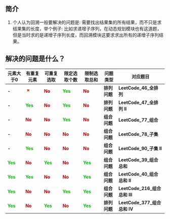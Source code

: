 
## 简介
1. 个人认为回溯一般要解决的问题是: 需要找出结果集的所有结果，而不只是求结果集的长度，举个例子: 比如求递增子序列，在动态规划模块也有这道题，但是当时求的是递增子序列长度，而回溯模块这要求求出所有的递增子序列结果。

## 解决的问题是什么？
元素大于0 | 有重复元素 |  可重复选取|  限定选取个数 | 限制选取总和| 问题类型|对应题目|
-|-|-|-|-|-|-|
**-**| ![](https://github.com/Lxy417165709/LeetCode-Golang/blob/master/images/false.png) |<font color="bb0000">**No**<font/> |<font color="00bb00">**Yes**<font/>|<font color="bb0000">**No**<font/>|**排列问题**|**LeetCode_46_全排列**|
**-**|  <font color="00bb00">**Yes**<font/> |<font color="bb0000">**No**<font/> |<font color="00bb00">**Yes**<font/>|<font color="bb0000">**No**<font/>|**排列问题**|**LeetCode_47_全排列 II**|
**-**|  <font color="bb0000">**No**<font/> |<font color="bb0000">**No**<font/> |<font color="00bb00">**Yes**<font/>|<font color="bb0000">**No**<font/>|**组合问题**|**LeetCode_77_组合**|
**-**|  <font color="bb0000">**No**<font/> |<font color="bb0000">**No**<font/> |<font color="bb0000">**No**<font/>|<font color="bb0000">**No**<font/>|**组合问题**|**LeetCode_78_子集**|
**-**|<font  color="00bb00">**Yes**<font/> |<font color="bb0000">**No**<font/> |<font color="bb0000">**No**<font/>|<font color="bb0000">**No**<font/>|**组合问题**|**LeetCode_90_子集 II**|
<font color="00bb00">**Yes**<font/>|  <font color="bb0000">**No**<font/> |<font color="00bb00">**Yes**<font/> |<font color="bb0000">**No**|<font color="00bb00">**Yes**<font/>|**组合问题**|**LeetCode_39_组合总和**|
<font color="00bb00">**Yes**<font/>| <font color="00bb00">**Yes**<font/> |  <font color="bb0000">**No**<font/> |<font color="bb0000">**No**|<font color="00bb00">**Yes**<font/>|**组合问题**|**LeetCode_40_组合总和 II**|
<font color="00bb00">**Yes**<font/>| <font color="bb0000">**No**<font/> |  <font color="bb0000">**No**<font/> |<font color="00bb00">**Yes**<font/>|<font color="00bb00">**Yes**<font/>|**组合问题**|**LeetCode_216_组合总和 III**|
<font color="00bb00">**Yes**<font/>| <font color="bb0000">**No**<font/> | <font color="00bb00">**Yes**<font/> |<font color="bb0000">**No**<font/>|<font color="00bb00">**Yes**<font/>|**排列问题**|**LeetCode_377_组合总和 Ⅳ**|

